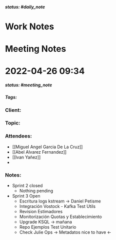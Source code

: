 ##### status: #daily_note 

# Work Notes

# Meeting Notes
# 2022-04-26 09:34
##### status: #meeting_note
##### Tags:

### Client:
### Topic:
### Attendees:
* [[Miguel Angel Garcia De La Cruz]]
* [[Abel Alvarez Fernandez]]
* [[Ivan Yañez]]
* 
### Notes:

- Sprint 2 closed
	- Nothing pending
- Sprint 3 Open
	- Escritura logs kstream -> Daniel Petisme
	- Integración Vostock - Kafka Test Utils
	- Revision Estimadores
	- Monitorización Quotas y Establecimiento
	- Upgrade KSQL -> mañana
	- Repo Ejemplos Test Unitario
	- Check Julie Ops -> Metadatos nice to have <-

